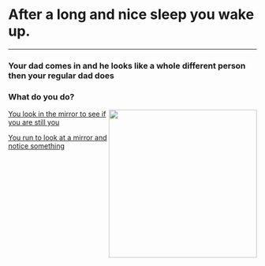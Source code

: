 # After a long and nice sleep you wake up.
---

### Your dad comes in and he looks like a whole different person then your regular dad does

### What do you do?                                                          

           
  <img src="https://github.com/fatjond0413/CYOA/assets/146867501/fd3ae7c8-2a47-42a9-8d9b-1ba9e293ccc2" width="300" img align="right" width="100">


[You look in the mirror to see if you are still you](you.md)       

[You run to look at a mirror and notice something](alien.md)              
                                                                             
